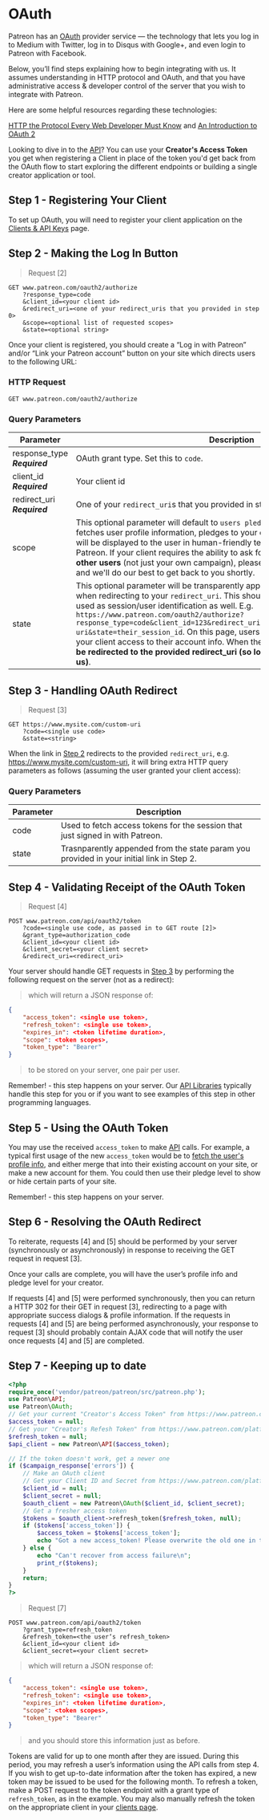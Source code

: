 # OAuth

Patreon has an <a href="https://oauth.net/" target="_blank">OAuth</a> provider service — the technology that lets you log in to Medium with Twitter, log in to Disqus with Google+, and even login to Patreon with Facebook.

Below, you’ll find steps explaining how to begin integrating with us. It assumes understanding in HTTP protocol and OAuth, and that you have administrative access & developer control of the server that you wish to integrate with Patreon.

<aside class="notice">
Here are some helpful resources regarding these technologies:

<a href="https://code.tutsplus.com/tutorials/http-the-protocol-every-web-developer-must-know-part-1--net-31177" target="_blank">HTTP the Protocol Every Web Developer Must Know</a> and
<a href="https://www.digitalocean.com/community/tutorials/an-introduction-to-oauth-2" target="_blank">An Introduction to OAuth 2</a>
</aside>

<aside class="notice">
Looking to dive in to the <a href="#api">API</a>? You can use your <strong>Creator's Access Token</strong> you get when registering a Client in place of the token you'd get back from the OAuth flow to start exploring the different endpoints or building a single creator application or tool.
</aside>

## Step 1 - Registering Your Client

To set up OAuth, you will need to register your client application on the [Clients & API Keys](https://www.patreon.com/platform/documentation/clients) page.
## Step 2 - Making the Log In Button
> Request [2]

```
GET www.patreon.com/oauth2/authorize
	?response_type=code
	&client_id=<your client id>
	&redirect_uri=<one of your redirect_uris that you provided in step 0>
	&scope=<optional list of requested scopes>
	&state=<optional string>

```


Once your client is registered, you should create a “Log in with Patreon” and/or “Link your Patreon account” button on your site which directs users to the following URL:

### HTTP Request
`GET www.patreon.com/oauth2/authorize`

### Query Parameters
Parameter | Description
--------- | -----------
response_type **_Required_** | OAuth grant type. Set this to `code`.
client_id **_Required_** |   Your client id
redirect_uri **_Required_** | One of your `redirect_uri`s that you provided in step 1
scope | This optional parameter will default to `users pledges-to-me my-campaign`, which fetches user profile information, pledges to your creator, and your creator info. It will be displayed to the user in human-friendly terms when signing in with Patreon. If your client requires the ability to ask for pledges or campaign data of **other users** (not just your own campaign), please email [platform@patreon.com](mailto:platform@patreon.com), and we'll do our best to get back to you shortly.
state | This optional parameter will be transparently appended as a query parameter when redirecting to your `redirect_uri`. This should be used as [CSRF](https://medium.com/@charithra/introduction-to-csrf-a329badfca49), and can be used as session/user identification as well. E.g. `https://www.patreon.com/oauth2/authorize?response_type=code&client_id=123&redirect_uri=https://www.mysite.com/custom-uri&state=their_session_id`. On this page, users will be asked if they wish to grant your client access to their account info. When they grant or deny access, __they will be redirected to the provided redirect_uri (so long as it is pre-registered with us)__.

## Step 3 - Handling OAuth Redirect
> Request [3]

```
GET https://www.mysite.com/custom-uri
    ?code=<single use code>
    &state=<string>
```
When the link in [Step 2](#step-2-making-the-log-in-button) redirects to the provided `redirect_uri`, e.g. https://www.mysite.com/custom-uri, it will bring extra HTTP query parameters as follows (assuming the user granted your client access):

### Query Parameters
Parameter | Description
--------- | -----------
code | Used to fetch access tokens for the session that just signed in with Patreon.
state | Trasnparently appended from the state param you provided in your initial link in Step 2.

## Step 4 - Validating Receipt of the OAuth Token

> Request [4]

```
POST www.patreon.com/api/oauth2/token
	?code=<single use code, as passed in to GET route [2]>
	&grant_type=authorization_code
	&client_id=<your client id>
	&client_secret=<your client secret>
	&redirect_uri=<redirect_uri>
```

Your server should handle GET requests in [Step 3](#step-3-handling-oauth-redirect) by performing the following request on the server (not as a redirect):

> which will return a JSON response of:

```json
{
	"access_token": <single use token>,
	"refresh_token": <single use token>,
	"expires_in": <token lifetime duration>,
	"scope": <token scopes>,
	"token_type": "Bearer"
}
```
>to be stored on your server, one pair per user.

<aside class="notice">
Remember! - this step happens on your server. Our <a href="#api-libraries">API Libraries</a> typically handle this step for you or if you want to see examples of this step in other programming languages.
</aside>

## Step 5 - Using the OAuth Token
You may use the received `access_token` to make [API](#api) calls. For example, a typical first usage of the new `access_token` would be to [fetch the user's profile info](#fetch-your-own-profile-and-campaign-info), and either merge that into their existing account on your site, or make a new account for them. You could then use their pledge level to show or hide certain parts of your site.

<aside class="notice">Remember! - this step happens on your server.</aside>

## Step 6 - Resolving the OAuth Redirect
To reiterate, requests [4] and [5] should be performed by your server (synchronously or asynchronously) in response to receiving the GET request in request [3].

Once your calls are complete, you will have the user’s profile info and pledge level for your creator.

If requests [4] and [5] were performed synchronously, then you can return a HTTP 302 for their GET in request [3], redirecting to a page with appropriate success dialogs & profile information. If the requests in requests [4] and [5] are being performed asynchronously, your response to request [3] should probably contain AJAX code that will notify the user once requests [4] and [5] are completed.
## Step 7 - Keeping up to date
```php
<?php
require_once('vendor/patreon/patreon/src/patreon.php');
use Patreon\API;
use Patreon\OAuth;
// Get your current "Creator's Access Token" from https://www.patreon.com/platform/documentation/clients
$access_token = null;
// Get your "Creator's Refesh Token" from https://www.patreon.com/platform/documentation/clients
$refresh_token = null;
$api_client = new Patreon\API($access_token);

// If the token doesn't work, get a newer one
if ($campaign_response['errors']) {
    // Make an OAuth client
    // Get your Client ID and Secret from https://www.patreon.com/platform/documentation/clients
    $client_id = null;
    $client_secret = null;
    $oauth_client = new Patreon\OAuth($client_id, $client_secret);
    // Get a fresher access token
    $tokens = $oauth_client->refresh_token($refresh_token, null);
    if ($tokens['access_token']) {
        $access_token = $tokens['access_token'];
        echo "Got a new access_token! Please overwrite the old one in this script with: " . $access_token . " and try again.";
    } else {
        echo "Can't recover from access failure\n";
        print_r($tokens);
    }
    return;
}
?>
```
> Request [7]

```
POST www.patreon.com/api/oauth2/token
	?grant_type=refresh_token
	&refresh_token=<the user‘s refresh_token>
	&client_id=<your client id>
	&client_secret=<your client secret>
```

> which will return a JSON response of:

```json
{
	"access_token": <single use token>,
	"refresh_token": <single use token>,
	"expires_in": <token lifetime duration>,
	"scope": <token scopes>,
	"token_type": "Bearer"
}
```
> and you should store this information just as before.

Tokens are valid for up to one month after they are issued. During this period, you may refresh a user’s information using the API calls from step 4. If you wish to get up-to-date information after the token has expired, a new token may be issued to be used for the following month. To refresh a token, make a POST request to the token endpoint with a grant type of `refresh_token`, as in the example. You may also manually refresh the token on the appropriate client in your [clients page](https://www.patreon.com/platform/start/register-clients).
